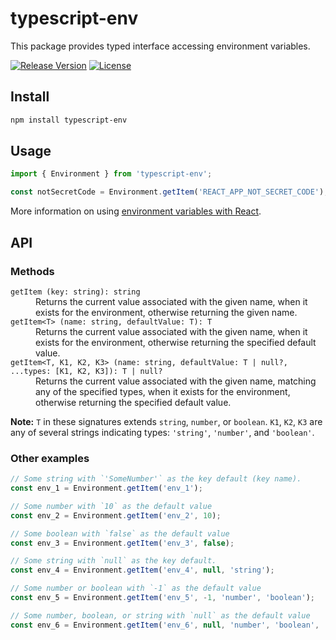 # typescript-env

This package provides typed interface accessing environment variables.

[![Release Version](https://img.shields.io/npm/v/typescript-env.svg)](https://www.npmjs.com/package/typescript-env)
[![License](https://img.shields.io/badge/License-MIT-blue.svg)](https://opensource.org/licenses/MIT)

## Install

```bash
npm install typescript-env
```

## Usage

```ts
import { Environment } from 'typescript-env';

const notSecretCode = Environment.getItem('REACT_APP_NOT_SECRET_CODE');
```

More information on using [environment variables with React](https://create-react-app.dev/docs/adding-custom-environment-variables).

## API

### Methods

<dl>

  <dt><code>getItem (key: string): string</code></dt>
  <dd>Returns the current value associated with the given name, when it exists for the environment, otherwise returning the given name.</dd>

  <dt><code>getItem&lt;T&gt; (name: string, defaultValue: T): T</code></dt>
  <dd>Returns the current value associated with the given name, when it exists for the environment, otherwise returning the specified default value.</dd>

  <dt><code>getItem&lt;T, K1, K2, K3&gt; (name: string, defaultValue: T | null?, ...types: [K1, K2, K3]): T | null?</code></dt>
  <dd>Returns the current value associated with the given name, matching any of the specified types, when it exists for the environment, otherwise returning the specified default value.</dd>

</dl>

**Note:** `T` in these signatures extends `string`, `number`, or `boolean`. `K1`, `K2`, `K3` are any of several strings indicating types: `'string'`, `'number'`, and `'boolean'`.

### Other examples

```ts
// Some string with `'SomeNumber'` as the key default (key name).
const env_1 = Environment.getItem('env_1');

// Some number with `10` as the default value
const env_2 = Environment.getItem('env_2', 10);

// Some boolean with `false` as the default value
const env_3 = Environment.getItem('env_3', false);

// Some string with `null` as the key default.
const env_4 = Environment.getItem('env_4', null, 'string');

// Some number or boolean with `-1` as the default value
const env_5 = Environment.getItem('env_5', -1, 'number', 'boolean');

// Some number, boolean, or string with `null` as the default value
const env_6 = Environment.getItem('env_6', null, 'number', 'boolean', 'string');
```
